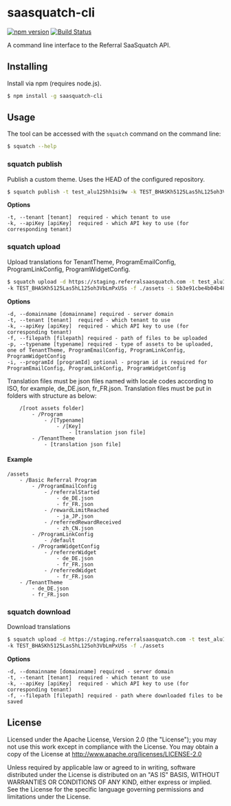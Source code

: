 saasquatch-cli
==============

[![npm version](https://badge.fury.io/js/saasquatch-cli.svg)](http://badge.fury.io/js/saasquatch-cli)
[![Build Status](https://travis-ci.org/saasquatch/saasquatch-cli.svg?branch=master)](https://travis-ci.org/saasquatch/saasquatch-cli)

A command line interface to the Referral SaaSquatch API.


## Installing

Install via npm (requires node.js).

```bash
$ npm install -g saasquatch-cli
```


## Usage

The tool can be accessed with the `squatch` command on the command line:

```bash
$ squatch --help
```

### squatch publish

Publish a custom theme. Uses the HEAD of the configured repository.

```bash
$ squatch publish -t test_alu125hh1si9w -k TEST_BHASKh5125Las5hL125oh3VbLmPxUSs
```

**Options**

```
-t, --tenant [tenant]  required - which tenant to use
-k, --apiKey [apiKey]  required - which API key to use (for corresponding tenant)
```

### squatch upload

Upload translations for TenantTheme, ProgramEmailConfig, ProgramLinkConfig, ProgramWidgetConfig.

```bash
$ squatch upload -d https://staging.referralsaasquatch.com -t test_alu125hh1si9w 
-k TEST_BHASKh5125Las5hL125oh3VbLmPxUSs -f ./assets -i 5b3e91cbe4b04b486fc9e474 -p ProgramWidgetConfig
```

**Options**
```
-d, --domainname [domainname] required - server domain
-t, --tenant [tenant]  required - which tenant to use
-k, --apiKey [apiKey]  required - which API key to use (for corresponding tenant)
-f, --filepath [filepath] required - path of files to be uploaded
-p, --typename [typename] required - type of assets to be uploaded, one of TenantTheme, ProgramEmailConfig, ProgramLinkConfig, ProgramWidgetConfig
-i, --programId [programId] optional - program id is required for ProgramEmailConfig, ProgramLinkConfig, ProgramWidgetConfig
```

Translation files must be json files named with locale codes according to ISO, for example, de_DE.json, fr_FR.json.
Translation files must be put in folders with structure as below:

```
    /[root assets folder]
        - /Program
            - /[Typename]
                - /[Key]
                    - [translation json file]
        - /TenantTheme
            - [translation json file]
```

#### Example
```
/assets
    - /Basic Referral Program
        - /ProgramEmailConfig
            - /referralStarted
                - de_DE.json
                - fr_FR.json
            - /rewardLimitReached
                - ja_JP.json
            - /referredRewardReceived
                - zh_CN.json
        - /ProgramLinkConfig
            - /default
        - /ProgramWidgetConfig
            - /referrerWidget
                - de_DE.json
                - fr_FR.json
            - /referredWidget
                - fr_FR.json
    - /TenantTheme
        - de_DE.json
        - fr_FR.json
```

### squatch download
Download translations 

```bash
$ squatch upload -d https://staging.referralsaasquatch.com -t test_alu125hh1si9w 
-k TEST_BHASKh5125Las5hL125oh3VbLmPxUSs -f ./assets
```

**Options**

```
-d, --domainname [domainname] required - server domain
-t, --tenant [tenant]  required - which tenant to use
-k, --apiKey [apiKey]  required - which API key to use (for corresponding tenant)
-f, --filepath [filepath] required - path where downloaded files to be saved
```

## License

Licensed under the Apache License, Version 2.0 (the "License"); you may not use this work except in compliance with the License. You may obtain a copy of the License at http://www.apache.org/licenses/LICENSE-2.0

Unless required by applicable law or agreed to in writing, software distributed under the License is distributed on an "AS IS" BASIS, WITHOUT WARRANTIES OR CONDITIONS OF ANY KIND, either express or implied. See the License for the specific language governing permissions and limitations under the License.
